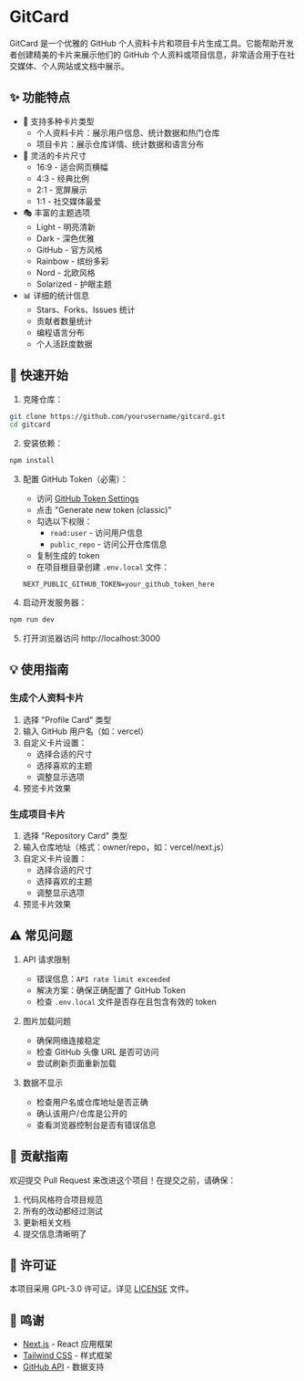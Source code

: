 # GitCard

GitCard 是一个优雅的 GitHub 个人资料卡片和项目卡片生成工具。它能帮助开发者创建精美的卡片来展示他们的 GitHub 个人资料或项目信息，非常适合用于在社交媒体、个人网站或文档中展示。

## ✨ 功能特点

- 🎨 支持多种卡片类型
  - 个人资料卡片：展示用户信息、统计数据和热门仓库
  - 项目卡片：展示仓库详情、统计数据和语言分布
- 📐 灵活的卡片尺寸
  - 16:9 - 适合网页横幅
  - 4:3 - 经典比例
  - 2:1 - 宽屏展示
  - 1:1 - 社交媒体最爱
- 🎭 丰富的主题选项
  - Light - 明亮清新
  - Dark - 深色优雅
  - GitHub - 官方风格
  - Rainbow - 缤纷多彩
  - Nord - 北欧风格
  - Solarized - 护眼主题
- 📊 详细的统计信息
  - Stars、Forks、Issues 统计
  - 贡献者数量统计
  - 编程语言分布
  - 个人活跃度数据

## 🚀 快速开始

1. 克隆仓库：
```bash
git clone https://github.com/yourusername/gitcard.git
cd gitcard
```

2. 安装依赖：
```bash
npm install
```

3. 配置 GitHub Token（必需）：
   - 访问 [GitHub Token Settings](https://github.com/settings/tokens)
   - 点击 "Generate new token (classic)"
   - 勾选以下权限：
     - `read:user` - 访问用户信息
     - `public_repo` - 访问公开仓库信息
   - 复制生成的 token
   - 在项目根目录创建 `.env.local` 文件：
   ```
   NEXT_PUBLIC_GITHUB_TOKEN=your_github_token_here
   ```

4. 启动开发服务器：
```bash
npm run dev
```

5. 打开浏览器访问 http://localhost:3000

## 💡 使用指南

### 生成个人资料卡片

1. 选择 "Profile Card" 类型
2. 输入 GitHub 用户名（如：vercel）
3. 自定义卡片设置：
   - 选择合适的尺寸
   - 选择喜欢的主题
   - 调整显示选项
4. 预览卡片效果

### 生成项目卡片

1. 选择 "Repository Card" 类型
2. 输入仓库地址（格式：owner/repo，如：vercel/next.js）
3. 自定义卡片设置：
   - 选择合适的尺寸
   - 选择喜欢的主题
   - 调整显示选项
4. 预览卡片效果

## ⚠️ 常见问题

1. API 请求限制
   - 错误信息：`API rate limit exceeded`
   - 解决方案：确保正确配置了 GitHub Token
   - 检查 `.env.local` 文件是否存在且包含有效的 token

2. 图片加载问题
   - 确保网络连接稳定
   - 检查 GitHub 头像 URL 是否可访问
   - 尝试刷新页面重新加载

3. 数据不显示
   - 检查用户名或仓库地址是否正确
   - 确认该用户/仓库是公开的
   - 查看浏览器控制台是否有错误信息

## 🤝 贡献指南

欢迎提交 Pull Request 来改进这个项目！在提交之前，请确保：

1. 代码风格符合项目规范
2. 所有的改动都经过测试
3. 更新相关文档
4. 提交信息清晰明了

## 📄 许可证

本项目采用 GPL-3.0 许可证。详见 [LICENSE](LICENSE) 文件。

## 🙏 鸣谢

- [Next.js](https://nextjs.org/) - React 应用框架
- [Tailwind CSS](https://tailwindcss.com/) - 样式框架
- [GitHub API](https://docs.github.com/en/rest) - 数据支持
